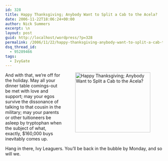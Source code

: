 ```yaml
---
id: 328
title: Happy Thanksgiving; Anybody Want to Split a Cab to the Acela?
date: 2006-11-22T18:06:24+00:00
author: Nick Summers
excerpt: \n
layout: post
guid: http://localhost/wordpress/?p=328
permalink: /2006/11/22/happy-thanksgiving-anybody-want-to-split-a-cab-to-the-acela/
dsq_thread_id:
  - 95289466
tags:
  - IvyGate
---
```

<img width="240" vspace="0" hspace="40" height="192" border="0" align="right" src="http://www.ivygateblog.com/wp-content/uploads/2006/11/closed.jpg" alt="Happy Thanksgiving; Anybody Want to Split a Cab to the Acela?" />And with that, we&#8217;re off for the holiday. May all your dinner table comings-out be met with love and support; may your egos survive the dissonance of talking to that cousin in the military; may your parents or other tuitioneers be asleep by tryptophan when the subject of what, exactly, $160,000 buys inevitably comes up.

Hang in there, Ivy Leaguers. You&#8217;ll be back in the bubble by Monday, and so will we.